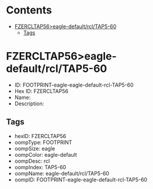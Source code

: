 



Contents
========

* [FZERCLTAP56>eagle-default/rcl/TAP5-60](#fzercltap56eagle-defaultrcltap5-60)
	* [Tags](#tags)

# FZERCLTAP56>eagle-default/rcl/TAP5-60

- ID: FOOTPRINT-eagle-eagle-default-rcl-TAP5-60
- Hex ID: FZERCLTAP56
- Name: 
- Description: 

## Tags

- hexID: FZERCLTAP56
- oompType: FOOTPRINT
- oompSize: eagle
- oompColor: eagle-default
- oompDesc: rcl
- oompIndex: TAP5-60
- oompName: eagle-default/rcl/TAP5-60
- oompID: FOOTPRINT-eagle-eagle-default-rcl-TAP5-60
